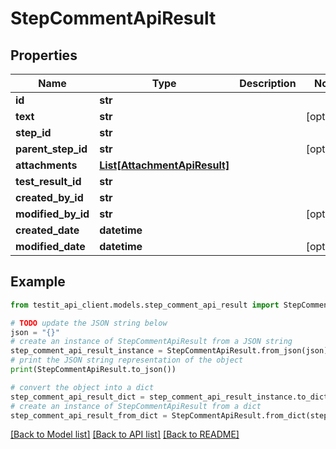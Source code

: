 # StepCommentApiResult


## Properties

Name | Type | Description | Notes
------------ | ------------- | ------------- | -------------
**id** | **str** |  | 
**text** | **str** |  | [optional] 
**step_id** | **str** |  | 
**parent_step_id** | **str** |  | [optional] 
**attachments** | [**List[AttachmentApiResult]**](AttachmentApiResult.md) |  | 
**test_result_id** | **str** |  | 
**created_by_id** | **str** |  | 
**modified_by_id** | **str** |  | [optional] 
**created_date** | **datetime** |  | 
**modified_date** | **datetime** |  | [optional] 

## Example

```python
from testit_api_client.models.step_comment_api_result import StepCommentApiResult

# TODO update the JSON string below
json = "{}"
# create an instance of StepCommentApiResult from a JSON string
step_comment_api_result_instance = StepCommentApiResult.from_json(json)
# print the JSON string representation of the object
print(StepCommentApiResult.to_json())

# convert the object into a dict
step_comment_api_result_dict = step_comment_api_result_instance.to_dict()
# create an instance of StepCommentApiResult from a dict
step_comment_api_result_from_dict = StepCommentApiResult.from_dict(step_comment_api_result_dict)
```
[[Back to Model list]](../README.md#documentation-for-models) [[Back to API list]](../README.md#documentation-for-api-endpoints) [[Back to README]](../README.md)


